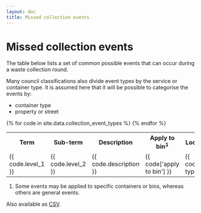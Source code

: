 ```yaml
---
layout: doc
title: Missed collection events
---
```


# Missed collection events

The table below lists a set of common possible events that can occur during a waste collection round.

Many council classifications also divide event types by the service or container type. It is assumed here that it will be possible to categorise the events by:

* container type
* property or street


<table>
<tr>
  <th>Term</th>
  <th>Sub-term</th>
  <th>Description</th>
  <th>Apply to bin<sup>1</sup></th>
  <th>Location type</th>
</tr>
{% for code in site.data.collection_event_types %}
<tr>
  <td>{{ code.level_1 }}</td>
  <td>{{ code.level_2 }}</td>
  <td>{{ code.description }}</td>
  <td>{{ code['apply to bin'] }}</td>
  <td>{{ code['location type'] }}</td>
</tr>
{% endfor %}
</table>

1. Some events may be applied to specific containers or bins, whereas others are general events.

Also available as <a href="https://raw.githubusercontent.com/communitiesuk/waste-service-standards/master/_data/collection_event_types.csv" download="materials.csv">CSV</a>.